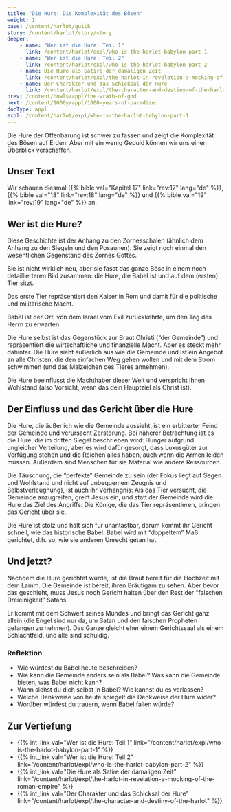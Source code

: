 ```yaml
---
title: "Die Hure: Die Komplexität des Bösen"
weight: 1
base: /content/harlot/quick
story: /content/harlot/story/story
deeper:
    - name: "Wer ist die Hure: Teil 1"
      link: /content/harlot/expl/who-is-the-harlot-babylon-part-1
    - name: "Wer ist die Hure: Teil 2"
      link: /content/harlot/expl/who-is-the-harlot-babylon-part-2
    - name: Die Hure als Satire der damaligen Zeit
      link: /content/harlot/expl/the-harlot-in-revelation-a-mocking-of-the-roman-empire
    - name: Der Charakter und das Schicksal der Hure
      link: /content/harlot/expl/the-character-and-destiny-of-the-harlot
prev: /content/bowls/appl/the-wrath-of-god
next: /content/1000y/appl/1000-years-of-paradise
docType: appl
expl: /content/harlot/expl/who-is-the-harlot-babylon-part-1
---
```


Die Hure der Offenbarung ist schwer zu fassen und zeigt die Komplexität des Bösen auf Erden. Aber mit ein wenig Geduld können wir uns einen Überblick verschaffen.

## Unser Text

<a name="2f15"></a>
Wir schauen diesmal {{% bible val="Kapitel 17" link="rev:17" lang="de" %}}, {{% bible val="18" link="rev:18" lang="de" %}} und {{% bible val="19" link="rev:19" lang="de" %}} an.

## Wer ist die Hure?

<a name="a7b2"></a>
Diese Geschichte ist der Anhang zu den Zornesschalen (ähnlich dem Anhang zu den Siegeln und den Posaunen). Sie zeigt noch einmal den wesentlichen Gegenstand des Zornes Gottes.

Sie ist nicht wirklich neu, aber sie fasst das ganze Böse in einem noch detaillierteren Bild zusammen: die Hure, die Babel ist und auf dem (ersten) Tier sitzt.

Das erste Tier repräsentiert den Kaiser in Rom und damit für die politische und militärische Macht.

Babel ist der Ort, von dem Israel vom Exil zurückkehrte, um den Tag des Herrn zu erwarten.

Die Hure selbst ist das Gegenstück zur Braut Christi (“der Gemeinde”) und repräsentiert die wirtschaftliche und finanzielle Macht. Aber es steckt mehr dahinter. Die Hure sieht äußerlich aus wie die Gemeinde und ist ein Angebot an alle Christen, die den einfachen Weg gehen wollen und mit dem Strom schwimmen (und das Malzeichen des Tieres annehmen).

Die Hure beeinflusst die Machthaber dieser Welt und verspricht ihnen Wohlstand (also Vorsicht, wenn das dein Hauptziel als Christ ist).

## Der Einfluss und das Gericht über die Hure

<a name="c64e"></a>
Die Hure, die äußerlich wie die Gemeinde aussieht, ist ein erbitterter Feind der Gemeinde und verursacht Zerstörung. Bei näherer Betrachtung ist es die Hure, die im dritten Siegel beschrieben wird: Hunger aufgrund ungleicher Verteilung, aber es wird dafür gesorgt, dass Luxusgüter zur Verfügung stehen und die Reichen alles haben, auch wenn die Armen leiden müssen. Außerdem sind Menschen für sie Material wie andere Ressourcen.

Die Täuschung, die “perfekte” Gemeinde zu sein (der Fokus liegt auf Segen und Wohlstand und nicht auf unbequemem Zeugnis und Selbstverleugnung), ist auch ihr Verhängnis: Als das Tier versucht, die Gemeinde anzugreifen, greift Jesus ein, und statt der Gemeinde wird die Hure das Ziel des Angriffs: Die Könige, die das Tier repräsentieren, bringen das Gericht über sie.

Die Hure ist stolz und hält sich für unantastbar, darum kommt ihr Gericht schnell, wie das historische Babel. Babel wird mit “doppeltem” Maß gerichtet, d.h. so, wie sie anderen Unrecht getan hat.

## Und jetzt?

<a name="6092"></a>
Nachdem die Hure gerichtet wurde, ist die Braut bereit für die Hochzeit mit dem Lamm. Die Gemeinde ist bereit, ihren Bräutigam zu sehen. Aber bevor das geschieht, muss Jesus noch Gericht halten über den Rest der “falschen Dreieinigkeit” Satans.

Er kommt mit dem Schwert seines Mundes und bringt das Gericht ganz allein (die Engel sind nur da, um Satan und den falschen Propheten gefangen zu nehmen). Das Ganze gleicht eher einem Gerichtssaal als einem Schlachtfeld, und alle sind schuldig.

### Reflektion

<a name="7dcc"></a>
- Wie würdest du Babel heute beschreiben?
- Wie kann die Gemeinde anders sein als Babel? Was kann die Gemeinde bieten, was Babel nicht kann?
- Wann siehst du dich selbst in Babel? Wie kannst du es verlassen?
- Welche Denkweise von heute spiegelt die Denkweise der Hure wider?
- Worüber würdest du trauern, wenn Babel fallen würde?

## Zur Vertiefung

<a name="e2a7"></a>
- {{% int_link val="Wer ist die Hure: Teil 1" link="/content/harlot/expl/who-is-the-harlot-babylon-part-1" %}}
- {{% int_link val="Wer ist die Hure: Teil 2" link="/content/harlot/expl/who-is-the-harlot-babylon-part-2" %}}
- {{% int_link val="Die Hure als Satire der damaligen Zeit" link="/content/harlot/expl/the-harlot-in-revelation-a-mocking-of-the-roman-empire" %}}
- {{% int_link val="Der Charakter und das Schicksal der Hure" link="/content/harlot/expl/the-character-and-destiny-of-the-harlot" %}}

